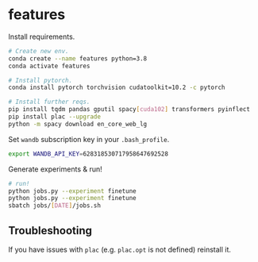 # features

Install requirements.

```bash
# Create new env.
conda create --name features python=3.8
conda activate features

# Install pytorch.
conda install pytorch torchvision cudatoolkit=10.2 -c pytorch

# Install further reqs.
pip install tqdm pandas gputil spacy[cuda102] transformers pyinflect
pip install plac --upgrade
python -m spacy download en_core_web_lg
```

Set `wandb` subscription key in your `.bash_profile`.

```bash
export WANDB_API_KEY=628318530717958647692528
```

Generate experiments & run!

```bash
# run!
python jobs.py --experiment finetune
python jobs.py --experiment finetune
sbatch jobs/[DATE]/jobs.sh
```

## Troubleshooting

If you have issues with `plac` (e.g. `plac.opt` is not defined) reinstall it.